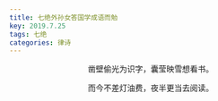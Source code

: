 ```yaml
---
title: 七绝外孙女答国学成语而勉
key: 2019.7.25
tags: 七绝
categories: 律诗
---
```


<p align="center">凿壁偷光为识字，囊莹映雪想看书。
</p>
<p align="center">而今不差灯油费，夜半更当去阅读。
</p>
<p align="center"></br>
</p>
